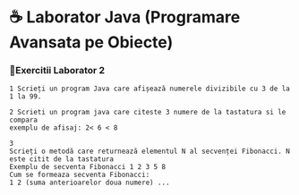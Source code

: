  # ☕ Laborator Java (Programare Avansata pe Obiecte)

  ### 🥛Exercitii Laborator 2
```
1 Scrieți un program Java care afișează numerele divizibile cu 3 de la 1 la 99.

2 Scrieti un program java care citeste 3 numere de la tastatura si le compara
exemplu de afisaj: 2< 6 < 8	

3
Scrieți o metodă care returnează elementul N al secvenței Fibonacci. N este citit de la tastatura
Exemplu de secventa Fibonacci 1 2 3 5 8
Cum se formeaza secventa Fibonacci:
1 2 (suma anterioarelor doua numere) ...

```
